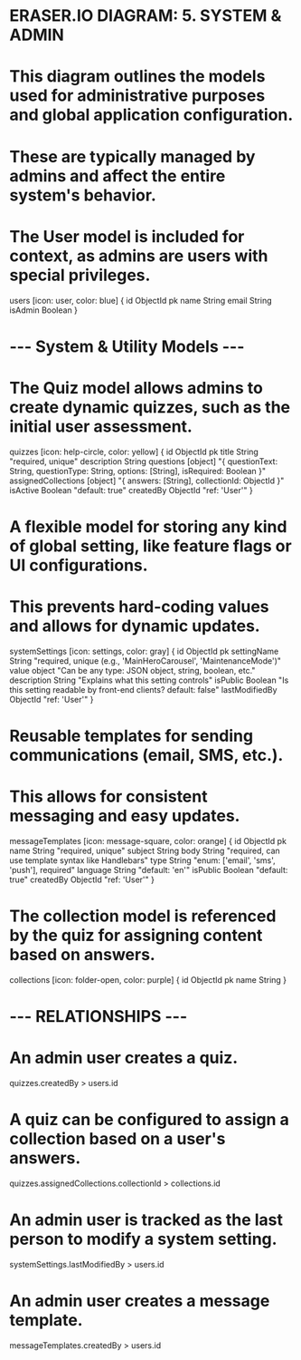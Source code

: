 # ERASER.IO DIAGRAM: 5. SYSTEM & ADMIN
# This diagram outlines the models used for administrative purposes and global application configuration.
# These are typically managed by admins and affect the entire system's behavior.

# The User model is included for context, as admins are users with special privileges.
users [icon: user, color: blue] {
  id ObjectId pk
  name String
  email String
  isAdmin Boolean
}

# --- System & Utility Models ---

# The Quiz model allows admins to create dynamic quizzes, such as the initial user assessment.
quizzes [icon: help-circle, color: yellow] {
  id ObjectId pk
  title String "required, unique"
  description String
  questions [object] "{ questionText: String, questionType: String, options: [String], isRequired: Boolean }"
  assignedCollections [object] "{ answers: [String], collectionId: ObjectId }"
  isActive Boolean "default: true"
  createdBy ObjectId "ref: 'User'"
}

# A flexible model for storing any kind of global setting, like feature flags or UI configurations.
# This prevents hard-coding values and allows for dynamic updates.
systemSettings [icon: settings, color: gray] {
  id ObjectId pk
  settingName String "required, unique (e.g., 'MainHeroCarousel', 'MaintenanceMode')"
  value object "Can be any type: JSON object, string, boolean, etc."
  description String "Explains what this setting controls"
  isPublic Boolean "Is this setting readable by front-end clients? default: false"
  lastModifiedBy ObjectId "ref: 'User'"
}

# Reusable templates for sending communications (email, SMS, etc.).
# This allows for consistent messaging and easy updates.
messageTemplates [icon: message-square, color: orange] {
  id ObjectId pk
  name String "required, unique"
  subject String
  body String "required, can use template syntax like Handlebars"
  type String "enum: ['email', 'sms', 'push'], required"
  language String "default: 'en'"
  isPublic Boolean "default: true"
  createdBy ObjectId "ref: 'User'"
}

# The collection model is referenced by the quiz for assigning content based on answers.
collections [icon: folder-open, color: purple] {
  id ObjectId pk
  name String
}


# --- RELATIONSHIPS ---

# An admin user creates a quiz.
quizzes.createdBy > users.id

# A quiz can be configured to assign a collection based on a user's answers.
quizzes.assignedCollections.collectionId > collections.id

# An admin user is tracked as the last person to modify a system setting.
systemSettings.lastModifiedBy > users.id

# An admin user creates a message template.
messageTemplates.createdBy > users.id 